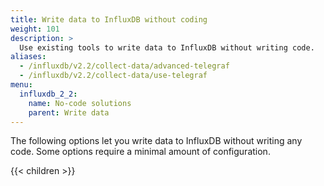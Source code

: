 ```yaml
---
title: Write data to InfluxDB without coding
weight: 101
description: >
  Use existing tools to write data to InfluxDB without writing code.
aliases:
  - /influxdb/v2.2/collect-data/advanced-telegraf
  - /influxdb/v2.2/collect-data/use-telegraf
menu:
  influxdb_2_2:
    name: No-code solutions
    parent: Write data
---
```


The following options let you write data to InfluxDB without writing any code. Some options require a minimal amount of configuration.

{{< children >}}
